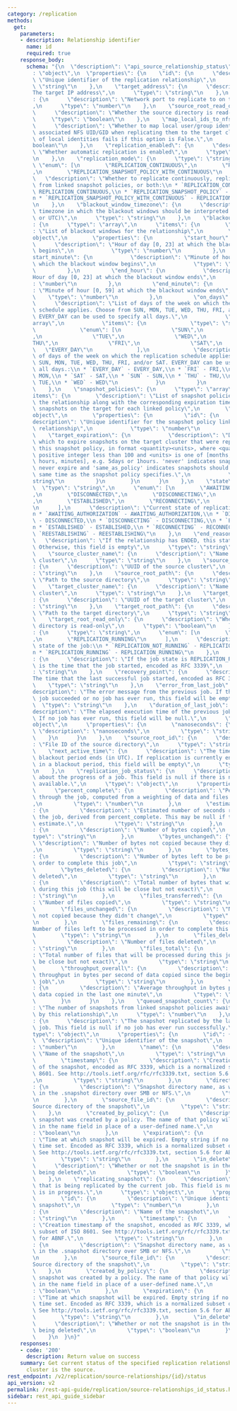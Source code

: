 ```yaml
---
category: /replication
methods:
  get:
    parameters:
    - description: Relationship identifier
      name: id
      required: true
    response_body:
      schema: "{\n  \"description\": \"api_source_relationship_status\",\n  \"type\"\
        : \"object\",\n  \"properties\": {\n    \"id\": {\n      \"description\":\
        \ \"Unique identifier of the replication relationship\",\n      \"type\":\
        \ \"string\"\n    },\n    \"target_address\": {\n      \"description\": \"\
        The target IP address\",\n      \"type\": \"string\"\n    },\n    \"target_port\"\
        : {\n      \"description\": \"Network port to replicate to on the target\"\
        ,\n      \"type\": \"number\"\n    },\n    \"source_root_read_only\": {\n\
        \      \"description\": \"Whether the source directory is read-only\",\n \
        \     \"type\": \"boolean\"\n    },\n    \"map_local_ids_to_nfs_ids\": {\n\
        \      \"description\": \"Whether to map local user/group identities to their\
        \ associated NFS UID/GID when replicating them to the target cluster. Replication\
        \ of local identities fails if this option is False.\",\n      \"type\": \"\
        boolean\"\n    },\n    \"replication_enabled\": {\n      \"description\":\
        \ \"Whether automatic replication is enabled\",\n      \"type\": \"boolean\"\
        \n    },\n    \"replication_mode\": {\n      \"type\": \"string\",\n     \
        \ \"enum\": [\n        \"REPLICATION_CONTINUOUS\",\n        \"REPLICATION_SNAPSHOT_POLICY\"\
        ,\n        \"REPLICATION_SNAPSHOT_POLICY_WITH_CONTINUOUS\"\n      ],\n   \
        \   \"description\": \"Whether to replicate continuously, replicate snapshots\
        \ from linked snapshot policies, or both:\\n * `REPLICATION_CONTINUOUS` -\
        \ REPLICATION_CONTINUOUS,\\n * `REPLICATION_SNAPSHOT_POLICY` - REPLICATION_SNAPSHOT_POLICY,\\\
        n * `REPLICATION_SNAPSHOT_POLICY_WITH_CONTINUOUS` - REPLICATION_SNAPSHOT_POLICY_WITH_CONTINUOUS\"\
        \n    },\n    \"blackout_window_timezone\": {\n      \"description\": \"The\
        \ timezone in which the blackout windows should be interpreted (e.g, America/Los_Angeles\
        \ or UTC)\",\n      \"type\": \"string\"\n    },\n    \"blackout_windows\"\
        : {\n      \"type\": \"array\",\n      \"items\": {\n        \"description\"\
        : \"List of blackout windows for the relationship\",\n        \"type\": \"\
        object\",\n        \"properties\": {\n          \"start_hour\": {\n      \
        \      \"description\": \"Hour of day [0, 23] at which the blackout window\
        \ begins\",\n            \"type\": \"number\"\n          },\n          \"\
        start_minute\": {\n            \"description\": \"Minute of hour [0, 59] at\
        \ which the blackout window begins\",\n            \"type\": \"number\"\n\
        \          },\n          \"end_hour\": {\n            \"description\": \"\
        Hour of day [0, 23] at which the blackout window ends\",\n            \"type\"\
        : \"number\"\n          },\n          \"end_minute\": {\n            \"description\"\
        : \"Minute of hour [0, 59] at which the blackout window ends\",\n        \
        \    \"type\": \"number\"\n          },\n          \"on_days\": {\n      \
        \      \"description\": \"List of days of the week on which the replication\
        \ schedule applies. Choose from SUN, MON, TUE, WED, THU, FRI, and/or SAT.\
        \ EVERY_DAY can be used to specify all days.\",\n            \"type\": \"\
        array\",\n            \"items\": {\n              \"type\": \"string\",\n\
        \              \"enum\": [\n                \"SUN\",\n                \"MON\"\
        ,\n                \"TUE\",\n                \"WED\",\n                \"\
        THU\",\n                \"FRI\",\n                \"SAT\",\n             \
        \   \"EVERY_DAY\"\n              ],\n              \"description\": \"List\
        \ of days of the week on which the replication schedule applies. Choose from\
        \ SUN, MON, TUE, WED, THU, FRI, and/or SAT. EVERY_DAY can be used to specify\
        \ all days.:\\n * `EVERY_DAY` - EVERY_DAY,\\n * `FRI` - FRI,\\n * `MON` -\
        \ MON,\\n * `SAT` - SAT,\\n * `SUN` - SUN,\\n * `THU` - THU,\\n * `TUE` -\
        \ TUE,\\n * `WED` - WED\"\n            }\n          }\n        }\n      }\n\
        \    },\n    \"snapshot_policies\": {\n      \"type\": \"array\",\n      \"\
        items\": {\n        \"description\": \"List of snapshot policies linked with\
        \ the relationship along with the corresponding expiration time of the replicated\
        \ snapshots on the target for each linked policy\",\n        \"type\": \"\
        object\",\n        \"properties\": {\n          \"id\": {\n            \"\
        description\": \"Unique identifier for the snapshot policy linked with the\
        \ relationship\",\n            \"type\": \"number\"\n          },\n      \
        \    \"target_expiration\": {\n            \"description\": \"Duration after\
        \ which to expire snapshots on the target cluster that were replicated from\
        \ this snapshot policy, in format <quantity><units>, where <quantity> is a\
        \ positive integer less than 100 and <units> is one of [months, weeks, days,\
        \ hours, minutes], e.g. 5days or 1hours. 'never' indicates snapshots should\
        \ never expire and 'same_as_policy' indicates snapshots should expire at the\
        \ same time as the snapshot policy specifies.\",\n            \"type\": \"\
        string\"\n          }\n        }\n      }\n    },\n    \"state\": {\n    \
        \  \"type\": \"string\",\n      \"enum\": [\n        \"AWAITING_AUTHORIZATION\"\
        ,\n        \"DISCONNECTED\",\n        \"DISCONNECTING\",\n        \"ENDED\"\
        ,\n        \"ESTABLISHED\",\n        \"RECONNECTING\",\n        \"REESTABLISHING\"\
        \n      ],\n      \"description\": \"Current state of replication relationship:\\\
        n * `AWAITING_AUTHORIZATION` - AWAITING_AUTHORIZATION,\\n * `DISCONNECTED`\
        \ - DISCONNECTED,\\n * `DISCONNECTING` - DISCONNECTING,\\n * `ENDED` - ENDED,\\\
        n * `ESTABLISHED` - ESTABLISHED,\\n * `RECONNECTING` - RECONNECTING,\\n *\
        \ `REESTABLISHING` - REESTABLISHING\"\n    },\n    \"end_reason\": {\n   \
        \   \"description\": \"If the relationship has ENDED, this states the reason.\
        \ Otherwise, this field is empty\",\n      \"type\": \"string\"\n    },\n\
        \    \"source_cluster_name\": {\n      \"description\": \"Name of the source\
        \ cluster\",\n      \"type\": \"string\"\n    },\n    \"source_cluster_uuid\"\
        : {\n      \"description\": \"UUID of the source cluster\",\n      \"type\"\
        : \"string\"\n    },\n    \"source_root_path\": {\n      \"description\":\
        \ \"Path to the source directory\",\n      \"type\": \"string\"\n    },\n\
        \    \"target_cluster_name\": {\n      \"description\": \"Name of the target\
        \ cluster\",\n      \"type\": \"string\"\n    },\n    \"target_cluster_uuid\"\
        : {\n      \"description\": \"UUID of the target cluster\",\n      \"type\"\
        : \"string\"\n    },\n    \"target_root_path\": {\n      \"description\":\
        \ \"Path to the target directory\",\n      \"type\": \"string\"\n    },\n\
        \    \"target_root_read_only\": {\n      \"description\": \"Whether the target\
        \ directory is read-only\",\n      \"type\": \"boolean\"\n    },\n    \"job_state\"\
        : {\n      \"type\": \"string\",\n      \"enum\": [\n        \"REPLICATION_NOT_RUNNING\"\
        ,\n        \"REPLICATION_RUNNING\"\n      ],\n      \"description\": \"Current\
        \ state of the job:\\n * `REPLICATION_NOT_RUNNING` - REPLICATION_NOT_RUNNING,\\\
        n * `REPLICATION_RUNNING` - REPLICATION_RUNNING\"\n    },\n    \"job_start_time\"\
        : {\n      \"description\": \"If the job state is REPLICATION_RUNNING, this\
        \ is the time that the job started, encoded as RFC 3339\",\n      \"type\"\
        : \"string\"\n    },\n    \"recovery_point\": {\n      \"description\": \"\
        The time that the last successful job started, encoded as RFC 3339\",\n  \
        \    \"type\": \"string\"\n    },\n    \"error_from_last_job\": {\n      \"\
        description\": \"The error message from the previous job. If the previous\
        \ job succeeded or no job has ever run, this field will be empty\",\n    \
        \  \"type\": \"string\"\n    },\n    \"duration_of_last_job\": {\n      \"\
        description\": \"The elapsed execution time of the previous job, in nanoseconds.\
        \ If no job has ever run, this field will be null.\",\n      \"type\": \"\
        object\",\n      \"properties\": {\n        \"nanoseconds\": {\n         \
        \ \"description\": \"nanoseconds\",\n          \"type\": \"string\"\n    \
        \    }\n      }\n    },\n    \"source_root_id\": {\n      \"description\"\
        : \"File ID of the source directory\",\n      \"type\": \"string\"\n    },\n\
        \    \"next_active_time\": {\n      \"description\": \"The time when the current\
        \ blackout period ends (in UTC). If replication is currently enabled and not\
        \ in a blackout period, this field will be empty\",\n      \"type\": \"string\"\
        \n    },\n    \"replication_job_status\": {\n      \"description\": \"Information\
        \ about the progress of a job. This field is null if there is no job status\
        \ available.\",\n      \"type\": \"object\",\n      \"properties\": {\n  \
        \      \"percent_complete\": {\n          \"description\": \"Percent of way\
        \ through the job, computed from a weighting of data and files processed\"\
        ,\n          \"type\": \"number\"\n        },\n        \"estimated_seconds_remaining\"\
        : {\n          \"description\": \"Estimated number of seconds remaining in\
        \ the job, derived from percent_complete. This may be null if there is no\
        \ estimate.\",\n          \"type\": \"string\"\n        },\n        \"bytes_transferred\"\
        : {\n          \"description\": \"Number of bytes copied\",\n          \"\
        type\": \"string\"\n        },\n        \"bytes_unchanged\": {\n         \
        \ \"description\": \"Number of bytes not copied because they didn't change\"\
        ,\n          \"type\": \"string\"\n        },\n        \"bytes_remaining\"\
        : {\n          \"description\": \"Number of bytes left to be processed in\
        \ order to complete this job\",\n          \"type\": \"string\"\n        },\n\
        \        \"bytes_deleted\": {\n          \"description\": \"Number of bytes\
        \ deleted\",\n          \"type\": \"string\"\n        },\n        \"bytes_total\"\
        : {\n          \"description\": \"Total number of bytes that will be processed\
        \ during this job (this will be close but not exact)\",\n          \"type\"\
        : \"string\"\n        },\n        \"files_transferred\": {\n          \"description\"\
        : \"Number of files copied\",\n          \"type\": \"string\"\n        },\n\
        \        \"files_unchanged\": {\n          \"description\": \"Number of files\
        \ not copied because they didn't change\",\n          \"type\": \"string\"\
        \n        },\n        \"files_remaining\": {\n          \"description\": \"\
        Number of files left to be processed in order to complete this job\",\n  \
        \        \"type\": \"string\"\n        },\n        \"files_deleted\": {\n\
        \          \"description\": \"Number of files deleted\",\n          \"type\"\
        : \"string\"\n        },\n        \"files_total\": {\n          \"description\"\
        : \"Total number of files that will be processed during this job (this will\
        \ be close but not exact)\",\n          \"type\": \"string\"\n        },\n\
        \        \"throughput_overall\": {\n          \"description\": \"Overall average\
        \ throughput in bytes per second of data copied since the beginning of the\
        \ job\",\n          \"type\": \"string\"\n        },\n        \"throughput_current\"\
        : {\n          \"description\": \"Average throughput in bytes per second of\
        \ data copied in the last one minute\",\n          \"type\": \"string\"\n\
        \        }\n      }\n    },\n    \"queued_snapshot_count\": {\n      \"description\"\
        : \"The number of snapshots from linked snapshot policies awaiting replication\
        \ by this relationship\",\n      \"type\": \"number\"\n    },\n    \"recovery_point_snapshot\"\
        : {\n      \"description\": \"The snapshot replicated by the last successful\
        \ job. This field is null if no job has ever run successfully.\",\n      \"\
        type\": \"object\",\n      \"properties\": {\n        \"id\": {\n        \
        \  \"description\": \"Unique identifier of the snapshot\",\n          \"type\"\
        : \"number\"\n        },\n        \"name\": {\n          \"description\":\
        \ \"Name of the snapshot\",\n          \"type\": \"string\"\n        },\n\
        \        \"timestamp\": {\n          \"description\": \"Creation timestamp\
        \ of the snapshot, encoded as RFC 3339, which is a normalized subset of ISO\
        \ 8601. See http://tools.ietf.org/rfc/rfc3339.txt, section 5.6 for ABNF.\"\
        ,\n          \"type\": \"string\"\n        },\n        \"directory_name\"\
        : {\n          \"description\": \"Snapshot directory name, as would be seen\
        \ in the .snapshot directory over SMB or NFS.\",\n          \"type\": \"string\"\
        \n        },\n        \"source_file_id\": {\n          \"description\": \"\
        Source directory of the snapshot\",\n          \"type\": \"string\"\n    \
        \    },\n        \"created_by_policy\": {\n          \"description\": \"This\
        \ snapshot was created by a policy. The name of that policy will be stored\
        \ in the name field in place of a user-defined name.\",\n          \"type\"\
        : \"boolean\"\n        },\n        \"expiration\": {\n          \"description\"\
        : \"Time at which snapshot will be expired. Empty string if no expiration\
        \ time set. Encoded as RFC 3339, which is a normalized subset of ISO 8601.\
        \ See http://tools.ietf.org/rfc/rfc3339.txt, section 5.6 for ABNF.\",\n  \
        \        \"type\": \"string\"\n        },\n        \"in_delete\": {\n    \
        \      \"description\": \"Whether or not the snapshot is in the process of\
        \ being deleted\",\n          \"type\": \"boolean\"\n        }\n      }\n\
        \    },\n    \"replicating_snapshot\": {\n      \"description\": \"The snapshot\
        \ that is being replicated by the current job. This field is null if no job\
        \ is in progress.\",\n      \"type\": \"object\",\n      \"properties\": {\n\
        \        \"id\": {\n          \"description\": \"Unique identifier of the\
        \ snapshot\",\n          \"type\": \"number\"\n        },\n        \"name\"\
        : {\n          \"description\": \"Name of the snapshot\",\n          \"type\"\
        : \"string\"\n        },\n        \"timestamp\": {\n          \"description\"\
        : \"Creation timestamp of the snapshot, encoded as RFC 3339, which is a normalized\
        \ subset of ISO 8601. See http://tools.ietf.org/rfc/rfc3339.txt, section 5.6\
        \ for ABNF.\",\n          \"type\": \"string\"\n        },\n        \"directory_name\"\
        : {\n          \"description\": \"Snapshot directory name, as would be seen\
        \ in the .snapshot directory over SMB or NFS.\",\n          \"type\": \"string\"\
        \n        },\n        \"source_file_id\": {\n          \"description\": \"\
        Source directory of the snapshot\",\n          \"type\": \"string\"\n    \
        \    },\n        \"created_by_policy\": {\n          \"description\": \"This\
        \ snapshot was created by a policy. The name of that policy will be stored\
        \ in the name field in place of a user-defined name.\",\n          \"type\"\
        : \"boolean\"\n        },\n        \"expiration\": {\n          \"description\"\
        : \"Time at which snapshot will be expired. Empty string if no expiration\
        \ time set. Encoded as RFC 3339, which is a normalized subset of ISO 8601.\
        \ See http://tools.ietf.org/rfc/rfc3339.txt, section 5.6 for ABNF.\",\n  \
        \        \"type\": \"string\"\n        },\n        \"in_delete\": {\n    \
        \      \"description\": \"Whether or not the snapshot is in the process of\
        \ being deleted\",\n          \"type\": \"boolean\"\n        }\n      }\n\
        \    }\n  }\n}"
    responses:
    - code: '200'
      description: Return value on success
    summary: Get current status of the specified replication relationship where this
      cluster is the source.
rest_endpoint: /v2/replication/source-relationships/{id}/status
api_version: v2
permalink: /rest-api-guide/replication/source-relationships_id_status.html
sidebar: rest_api_guide_sidebar
---
```

